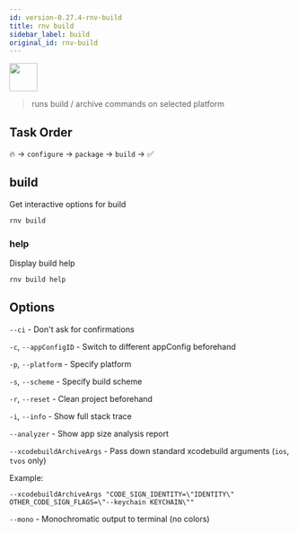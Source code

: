```yaml
---
id: version-0.27.4-rnv-build
title: rnv build
sidebar_label: build
original_id: rnv-build
---
```


<img src="https://renative.org/img/ic_cli.png" width=50 height=50 />

> runs build / archive commands on selected platform

## Task Order

🔥 -> `configure` -> `package` -> `build` ->  ✅

## build

Get interactive options for build

```bash
rnv build
```

### help

Display build help

```bash
rnv build help
```

## Options

`--ci` - Don't ask for confirmations

`-c`, `--appConfigID` - Switch to different appConfig beforehand

`-p`, `--platform` - Specify platform

`-s`, `--scheme` - Specify build scheme

`-r`, `--reset` - Clean project beforehand

`-i`, `--info` - Show full stack trace

`--analyzer` - Show app size analysis report

`--xcodebuildArchiveArgs` - Pass down standard xcodebuild arguments (`ios`, `tvos` only)

Example:

`--xcodebuildArchiveArgs "CODE_SIGN_IDENTITY=\"IDENTITY\" OTHER_CODE_SIGN_FLAGS=\"--keychain KEYCHAIN\""`

`--mono` - Monochromatic output to terminal (no colors)
